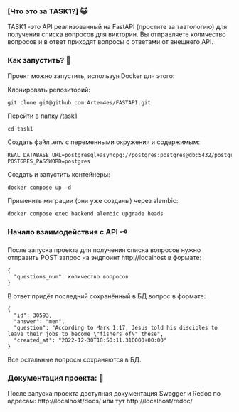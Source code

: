 ### [Что это за TASK1?] :smiley_cat: 
TASK1 -это API реализованный на FastAPI (простите за тавтологию) для получения списка вопросов для викторин. Вы отправляете количество вопросов
и в ответ приходят вопросы с ответами от внешнего API.

### Как запустить? :space_invader:
Проект можно запустить, используя Docker для этого:

Клонировать репозиторий:

```
git clone git@github.com:Artem4es/FASTAPI.git
```
Перейти в папку /task1

```
cd task1
```
Создать файл .env с переменными окружения и содержимым:

```
REAL_DATABASE_URL=postgresql+asyncpg://postgres:postgres@db:5432/postgres
POSTGRES_PASSWORD=postgres
```

Cоздать и запустить контейнеры:

```
docker compose up -d
```

Применить миграции (они уже созданы) через alembic:

```
docker compose exec backend alembic upgrade heads 
```


### Начало взаимодействия с API :old_key:
После запуска проекта для получения списка вопросов нужно отправить POST запрос на эндпоинт http://localhost в формате:

```
{
  "questions_num": количество вопросов
}
```

В ответ придёт последний сохранённый в БД вопрос в формате:
```
{
  "id": 30593,
  "answer": "men",
  "question": "According to Mark 1:17, Jesus told his disciples to leave their jobs to become \"fishers of\" these",
  "created_at": "2022-12-30T18:50:11.310000+00:00"
}
```
Все остальные вопросы сохраняются в БД.


### Документация проекта: :blue_book:
После запуска проекта доступная документация Swagger и Redoc по адресам:
http://localhost/docs/
или тут
http://localhost/redoc/